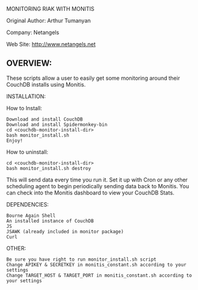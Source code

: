MONITORING RIAK WITH MONITIS

Original Author: Arthur Tumanyan

Company: Netangels

Web Site: http://www.netangels.net

OVERVIEW:
---------
These scripts allow a user to easily get some monitoring around their CouchDB installs using Monitis.


INSTALLATION:

How to Install:
	
	Download and install CouchDB
	Download and install Spidermonkey-bin
	cd <couchdb-monitor-install-dir>
	bash monitor_install.sh
	Enjoy!
	
How to uninstall:

	cd <couchdb-monitor-install-dir>
	bash monitor_install.sh destroy   


This will send data every time you run it.  Set it up with Cron or any other
scheduling agent to begin periodically sending data back to Monitis.  You can 
check into the Monitis dashboard to view your CouchDB Stats.


DEPENDENCIES:

	Bourne Again Shell
	An installed instance of CouchDB
	JS
	JSAWK (already included in monitor package)
	Curl

OTHER:

	Be sure you have right to run monitor_install.sh script
	Change APIKEY & SECRETKEY in monitis_constant.sh according to your settings
	Change TARGET_HOST & TARGET_PORT in monitis_constant.sh according to your settings
